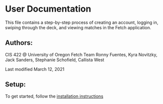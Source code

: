 # User Documentation

This file contains a step-by-step process of creating an account, logging in, swiping through the deck, and viewing matches in the Fetch application.

## Authors:

CIS 422 @ University of Oregon 
Fetch Team
Ronny Fuentes, Kyra Novitzky, Jack Sanders, Stephanie Schofield, Callista West

Last modified March 12, 2021

## Setup:

To get started, follow the [installation instructions](https://github.com/JackSanders1998/CIS422Proj2/blob/main/README.md)  